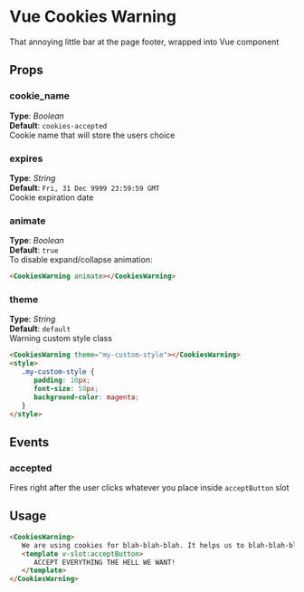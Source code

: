 # Vue Cookies Warning

That annoying little bar at the page footer, wrapped into Vue component


## Props

### cookie_name
**Type**: _Boolean_  
**Default**: `cookies-accepted`   
Cookie name that will store the users choice



### expires
**Type**: _String_  
**Default**: `Fri, 31 Dec 9999 23:59:59 GMT`   
Cookie expiration date



### animate
**Type**: _Boolean_  
**Default**: `true`   
To disable expand/collapse animation:   
```html
<CookiesWarning animate></CookiesWarning>
```



### theme
**Type**: _String_  
**Default**: `default`   
Warning custom style class   
```html
<CookiesWarning theme="my-custom-style"></CookiesWarning>
<style>
   .my-custom-style {
      padding: 10px;
      font-size: 50px;
      background-color: magenta;
   }
</style>
```





## Events

### accepted
Fires right after the user clicks whatever you place inside `acceptButton` slot 


## Usage

```html
<CookiesWarning>
   We are using cookies for blah-blah-blah. It helps us to blah-blah-blah our service. Please, 
   <template v-slot:acceptButton>
      ACCEPT EVERYTHING THE HELL WE WANT!
   </template>
</CookiesWarning>
````

